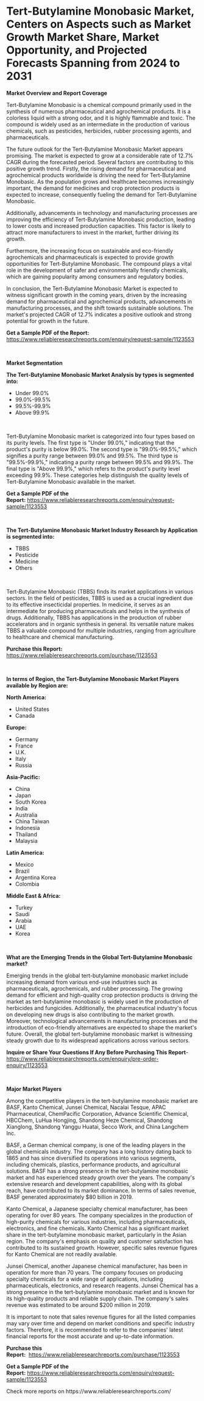 <p><h1>Tert-Butylamine Monobasic Market, Centers on Aspects such as Market Growth Market Share, Market Opportunity, and Projected Forecasts Spanning from 2024 to 2031</h1></p><p><strong>Market Overview and Report Coverage</strong></p>
<p><p>Tert-Butylamine Monobasic is a chemical compound primarily used in the synthesis of numerous pharmaceutical and agrochemical products. It is a colorless liquid with a strong odor, and it is highly flammable and toxic. The compound is widely used as an intermediate in the production of various chemicals, such as pesticides, herbicides, rubber processing agents, and pharmaceuticals.</p><p>The future outlook for the Tert-Butylamine Monobasic Market appears promising. The market is expected to grow at a considerable rate of 12.7% CAGR during the forecasted period. Several factors are contributing to this positive growth trend. Firstly, the rising demand for pharmaceutical and agrochemical products worldwide is driving the need for Tert-Butylamine Monobasic. As the population grows and healthcare becomes increasingly important, the demand for medicines and crop protection products is expected to increase, consequently fueling the demand for Tert-Butylamine Monobasic.</p><p>Additionally, advancements in technology and manufacturing processes are improving the efficiency of Tert-Butylamine Monobasic production, leading to lower costs and increased production capacities. This factor is likely to attract more manufacturers to invest in the market, further driving its growth.</p><p>Furthermore, the increasing focus on sustainable and eco-friendly agrochemicals and pharmaceuticals is expected to provide growth opportunities for Tert-Butylamine Monobasic. The compound plays a vital role in the development of safer and environmentally friendly chemicals, which are gaining popularity among consumers and regulatory bodies.</p><p>In conclusion, the Tert-Butylamine Monobasic Market is expected to witness significant growth in the coming years, driven by the increasing demand for pharmaceutical and agrochemical products, advancements in manufacturing processes, and the shift towards sustainable solutions. The market's projected CAGR of 12.7% indicates a positive outlook and strong potential for growth in the future.</p></p>
<p><strong>Get a Sample PDF of the Report:</strong> <a href="https://www.reliableresearchreports.com/enquiry/request-sample/1123553">https://www.reliableresearchreports.com/enquiry/request-sample/1123553</a></p>
<p>&nbsp;</p>
<p><strong>Market Segmentation</strong></p>
<p><strong>The Tert-Butylamine Monobasic Market Analysis by types is segmented into:</strong></p>
<p><ul><li>Under 99.0%</li><li>99.0%-99.5%</li><li>99.5%-99.9%</li><li>Above 99.9%</li></ul></p>
<p>&nbsp;</p>
<p><p>Tert-Butylamine Monobasic market is categorized into four types based on its purity levels. The first type is "Under 99.0%," indicating that the product's purity is below 99.0%. The second type is "99.0%-99.5%," which signifies a purity range between 99.0% and 99.5%. The third type is "99.5%-99.9%," indicating a purity range between 99.5% and 99.9%. The final type is "Above 99.9%," which refers to the product's purity level exceeding 99.9%. These categories help distinguish the quality levels of Tert-Butylamine Monobasic available in the market.</p></p>
<p><strong>Get a Sample PDF of the Report:</strong>&nbsp;<a href="https://www.reliableresearchreports.com/enquiry/request-sample/1123553">https://www.reliableresearchreports.com/enquiry/request-sample/1123553</a></p>
<p>&nbsp;</p>
<p><strong>The Tert-Butylamine Monobasic Market Industry Research by Application is segmented into:</strong></p>
<p><ul><li>TBBS</li><li>Pesticide</li><li>Medicine</li><li>Others</li></ul></p>
<p>&nbsp;</p>
<p><p>Tert-Butylamine Monobasic (TBBS) finds its market applications in various sectors. In the field of pesticides, TBBS is used as a crucial ingredient due to its effective insecticidal properties. In medicine, it serves as an intermediate for producing pharmaceuticals and helps in the synthesis of drugs. Additionally, TBBS has applications in the production of rubber accelerators and in organic synthesis in general. Its versatile nature makes TBBS a valuable compound for multiple industries, ranging from agriculture to healthcare and chemical manufacturing.</p></p>
<p><strong>Purchase this Report:</strong>&nbsp; <a href="https://www.reliableresearchreports.com/purchase/1123553">https://www.reliableresearchreports.com/purchase/1123553</a></p>
<p>&nbsp;</p>
<p><strong>In terms of Region, the Tert-Butylamine Monobasic Market Players available by Region are:</strong></p>
<p>
    <p> <strong> North America: </strong>
        <ul>
            <li>United States</li>
            <li>Canada</li>
        </ul>
        </p> 
    <p> <strong> Europe: </strong>
        <ul>
            <li>Germany</li>
            <li>France</li>
            <li>U.K.</li>
            <li>Italy</li>
            <li>Russia</li>
        </ul>
        </p> 
    <p> <strong> Asia-Pacific: </strong>
        <ul>
            <li>China</li>
            <li>Japan</li>
            <li>South Korea</li>
            <li>India</li>
            <li>Australia</li>
            <li>China Taiwan</li>
            <li>Indonesia</li>
            <li>Thailand</li>
            <li>Malaysia</li>
        </ul>
        </p> 
    <p> <strong> Latin America: </strong>
        <ul>
            <li>Mexico</li>
            <li>Brazil</li>
            <li>Argentina Korea</li>
            <li>Colombia</li>
        </ul>
        </p> 
    <p> <strong> Middle East & Africa: </strong>
        <ul>
            <li>Turkey</li>
            <li>Saudi</li>
            <li>Arabia</li>
            <li>UAE</li>
            <li>Korea</li>
        </ul>
    </p>
    </p>
<p>&nbsp;</p>
<p><strong>What are the Emerging Trends in the Global Tert-Butylamine Monobasic market?</strong></p>
<p><p>Emerging trends in the global tert-butylamine monobasic market include increasing demand from various end-use industries such as pharmaceuticals, agrochemicals, and rubber processing. The growing demand for efficient and high-quality crop protection products is driving the market as tert-butylamine monobasic is widely used in the production of herbicides and fungicides. Additionally, the pharmaceutical industry's focus on developing new drugs is also contributing to the market growth. Moreover, technological advancements in manufacturing processes and the introduction of eco-friendly alternatives are expected to shape the market's future. Overall, the global tert-butylamine monobasic market is witnessing steady growth due to its widespread applications across various sectors.</p></p>
<p><strong>Inquire or Share Your Questions If Any Before Purchasing This Report</strong>- <a href="https://www.reliableresearchreports.com/enquiry/pre-order-enquiry/1123553">https://www.reliableresearchreports.com/enquiry/pre-order-enquiry/1123553</a></p>
<p>&nbsp;</p>
<p><strong>Major Market Players</strong></p>
<p><p>Among the competitive players in the tert-butylamine monobasic market are BASF, Kanto Chemical, Junsei Chemical, Nacalai Tesque, APAC Pharmaceutical, ChemPacific Corporation, Advance Scientific Chemical, HBCChem, LuHua Hongjing, Shandong Heze Chemical, Shandong Xianglong, Shandong Yanggu Huatai, Secco Work, and China Langchem Inc. </p><p>BASF, a German chemical company, is one of the leading players in the global chemicals industry. The company has a long history dating back to 1865 and has since diversified its operations into various segments, including chemicals, plastics, performance products, and agricultural solutions. BASF has a strong presence in the tert-butylamine monobasic market and has experienced steady growth over the years. The company's extensive research and development capabilities, along with its global reach, have contributed to its market dominance. In terms of sales revenue, BASF generated approximately $80 billion in 2019.</p><p>Kanto Chemical, a Japanese specialty chemical manufacturer, has been operating for over 80 years. The company specializes in the production of high-purity chemicals for various industries, including pharmaceuticals, electronics, and fine chemicals. Kanto Chemical has a significant market share in the tert-butylamine monobasic market, particularly in the Asian region. The company's emphasis on quality and customer satisfaction has contributed to its sustained growth. However, specific sales revenue figures for Kanto Chemical are not readily available.</p><p>Junsei Chemical, another Japanese chemical manufacturer, has been in operation for more than 70 years. The company focuses on producing specialty chemicals for a wide range of applications, including pharmaceuticals, electronics, and research reagents. Junsei Chemical has a strong presence in the tert-butylamine monobasic market and is known for its high-quality products and reliable supply chain. The company's sales revenue was estimated to be around $200 million in 2019.</p><p>It is important to note that sales revenue figures for all the listed companies may vary over time and depend on market conditions and specific industry factors. Therefore, it is recommended to refer to the companies' latest financial reports for the most accurate and up-to-date information.</p></p>
<p><strong>Purchase this Report:</strong>&nbsp;&nbsp;<a href="https://www.reliableresearchreports.com/purchase/1123553">https://www.reliableresearchreports.com/purchase/1123553</a></p>
<p></p>
<p><strong>Get a Sample PDF of the Report:</strong>&nbsp;<a href="https://www.reliableresearchreports.com/enquiry/request-sample/1123553">https://www.reliableresearchreports.com/enquiry/request-sample/1123553</a></p>
<p>Check more reports on https://www.reliableresearchreports.com/</p>